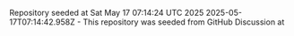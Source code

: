 Repository seeded at Sat May 17 07:14:24 UTC 2025
 2025-05-17T07:14:42.958Z - This repository was seeded from GitHub Discussion  at 
